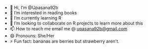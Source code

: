 - 👋 Hi, I’m @Upasana92b
- 👀 I’m interested in reading books
- 🌱 I’m currently learning R
- 💞️ I’m looking to collaborate on R projects to learn more about this
- 📫 How to reach me email me @ upasana92b@gmail.com
- 😄 Pronouns: She/Her
- ⚡ Fun fact: bananas are berries but strawberry aren't.

<!---
Upasana92b/Upasana92b is a ✨ special ✨ repository because its `README.md` (this file) appears on your GitHub profile.
You can click the Preview link to take a look at your changes.
--->
